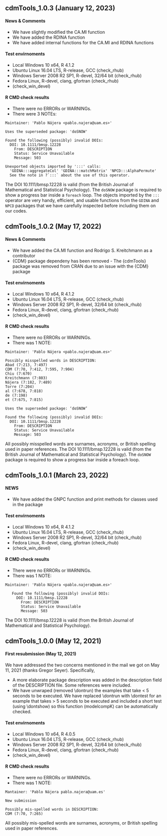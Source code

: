 ## cdmTools_1.0.3 (January 12, 2023)

#### News & Comments
* We have slightly modified the CA.MI function
* We have added the RDINA function
* We have added internal functions for the CA.MI and RDINA functions

#### Test envirnoments
* Local Windows 10 x64, R 4.1.2
* Ubuntu Linux 16.04 LTS, R-release, GCC (check_rhub)
* Windows Server 2008 R2 SP1, R-devel, 32/64 bit (check_rhub)
* Fedora Linux, R-devel, clang, gfortran (check_rhub)
* (check_win_devel)

#### R CMD check results

* There were no ERRORs or WARNINGs.
* There were 3 NOTEs:
```
Maintainer: 'Pablo Nájera <pablo.najera@uam.es>'
   
Uses the superseded package: 'doSNOW'

Found the following (possibly) invalid DOIs:
  DOI: 10.1111/bmsp.12228
    From: DESCRIPTION
    Status: Service Unavailable
    Message: 503

Unexported objects imported by ':::' calls:
  'GDINA:::aggregateCol' 'GDINA:::matchMatrix' 'NPCD:::AlphaPermute'
  See the note in ?`:::` about the use of this operator.
```
The DOI 10.1111/bmsp.12228 is valid (from the British Journal of Mathematical and Statistical Psychology). The `doSNOW` package is required to show a progress bar inside a `foreach` loop. The objects imported by the `:::` operator are very handy, efficient, and usable functions from the `GDINA` and `NPCD` packages that we have carefully inspected before including them on our codes.

## cdmTools_1.0.2 (May 17, 2022)

#### News & Comments
* We have added the CA.MI function and Rodrigo S. Kreitchmann as a contributor
* {CDM} package dependeny has been removed - The {cdmTools} package was removed from CRAN due to an issue with the {CDM} package

#### Test envirnoments
* Local Windows 10 x64, R 4.1.2
* Ubuntu Linux 16.04 LTS, R-release, GCC (check_rhub)
* Windows Server 2008 R2 SP1, R-devel, 32/64 bit (check_rhub)
* Fedora Linux, R-devel, clang, gfortran (check_rhub)
* (check_win_devel)

#### R CMD check results

* There were no ERRORs or WARNINGs.
* There was 1 NOTE:
```
Maintainer: 'Pablo Nájera <pablo.najera@uam.es>'
   
Possibly misspelled words in DESCRIPTION:
Abad (7:213, 7:497)
CDM (7:70, 7:412, 7:595, 7:904)
Chiu (7:670)
Kreitchmann (7:803)
Nájera (7:182, 7:489)
Torre (7:204)
al (7:678, 7:818)
de (7:198)
et (7:675, 7:815)

Uses the superseded package: ‘doSNOW’
   
Found the following (possibly) invalid DOIs:
  DOI: 10.1111/bmsp.12228
    From: DESCRIPTION
    Status: Service Unavailable
    Message: 503
```
All possibly misspelled words are surnames, acronyms, or British spelling used in paper references. The DOI 10.1111/bmsp.12228 is valid (from the British Journal of Mathematical and Statistical Psychology). The `doSNOW` package is required to show a progress bar inside a foreach loop.

## cdmTools_1.0.1 (March 23, 2022)

#### NEWS
* We have added the GNPC function and print methods for classes used in the package

#### Test envirnoments
* Local Windows 10 x64, R 4.1.2
* Ubuntu Linux 16.04 LTS, R-release, GCC (check_rhub)
* Windows Server 2008 R2 SP1, R-devel, 32/64 bit (check_rhub)
* Fedora Linux, R-devel, clang, gfortran (check_rhub)
* (check_win_devel)

#### R CMD check results

* There were no ERRORs or WARNINGs.
* There was 1 NOTE:
```
Maintainer: 'Pablo Nájera <pablo.najera@uam.es>'
   
   Found the following (possibly) invalid DOIs:
     DOI: 10.1111/bmsp.12228
       From: DESCRIPTION
       Status: Service Unavailable
       Message: 503
```
The DOI 10.1111/bmsp.12228 is valid (from the British Journal of Mathematical and Statistical Psychology).

## cdmTools_1.0.0 (May 12, 2021)

#### First resubmission (May 12, 2021)
We have addressed the two concerns mentioned in the mail we got on May 11, 2021 (thanks Gregor Seyer). Specifically,
* A more elaborate package description was added in the description field of the DESCRIPTION file. Some references were included.
* We have unwraped (removed \dontrun) the examples that take < 5 seconds to be executed. We have replaced \dontrun with \dontest for an example that takes > 5 seconds to be executed and included a short test (using \dontshow) so this function (modelcompK) can be automatically checked.

#### Test envirnoments
* Local Windows 10 x64, R 4.0.5
* Ubuntu Linux 16.04 LTS, R-release, GCC (check_rhub)
* Windows Server 2008 R2 SP1, R-devel, 32/64 bit (check_rhub)
* Fedora Linux, R-devel, clang, gfortran (check_rhub)
* (check_win_devel)

#### R CMD check results
* There were no ERRORs or WARNINGs.
* There was 1 NOTE:
```
Mantainer: 'Pablo Nájera pablo.najera@uam.es'

New submission

Possibly mis-spelled words in DESCRIPTION: 
CDM (7:70, 7:265)
```
All possibly mis-spelled words are surnames, acronyms, or British spelling used in paper references.
